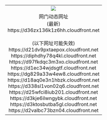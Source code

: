 ﻿<table>
  <tr></tr>
  <tr><td colspan=2 align=center><img src="https://d36zx136k1z6hh.cloudfront.net/Up/oGate.jpg" /></td></tr>
  <tr><td colspan=2 align=center>网门动态网址<br/>(最新)
<br>https://d36zx136k1z6hh.cloudfront.net
<br/><br/>(以下网址可能失效)
<br>https://d21dv9pxtaepox.cloudfront.net
<br>https://diphdhy78q4kl.cloudfront.net
<br>https://d97fkdqc3m3xo.cloudfront.net
<br>https://d1ec34wjdsgtf.cloudfront.net
<br>https://dg829a33w4ew8.cloudfront.net
<br>https://d18aq0e3n1hbzk.cloudfront.net
<br>https://d338sl1von02q6.cloudfront.net
<br>https://d25wfci8iub201.cloudfront.net
<br>https://d3kje6ilwngybk.cloudfront.net
<br>https://d3ktosbutba5gl.cloudfront.net
<br>https://d2valbc73bzn04.cloudfront.net
    </td>
  </tr>
</table>
